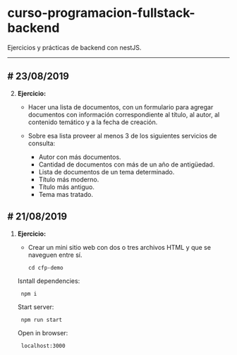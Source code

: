 # curso-programacion-fullstack-backend
Ejercicios y prácticas de backend con nestJS.

***

## \# 23/08/2019

2. **Ejercicio:**
    - Hacer una lista de documentos, con un formulario para agregar documentos con información correspondiente al título, al autor, al contenido temático y a la fecha de creación.

    - Sobre esa lista proveer al menos 3 de los siguientes servicios de consulta:

        - Autor con más documentos.
        - Cantidad de documentos con más de un año de antigüedad.
        - Lista de documentos de un tema determinado.
        - Título más moderno.
        - Título más antiguo.
        - Tema mas tratado.  

## \# 21/08/2019

1. **Ejercicio:**
    - Crear un mini sitio web con dos o tres archivos HTML y que se naveguen entre sí.

          cd cfp-demo
    Isntall dependencies:
    
        npm i
    Start server:
        
        npm run start

    Open in browser:
    
        localhost:3000
